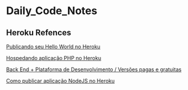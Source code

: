 # Daily_Code_Notes

## Heroku Refences

[Publicando seu Hello World no Heroku](http://pythonclub.com.br/publicando-seu-hello-world-no-heroku.html)

[Hospedando aplicação PHP no Heroku](http://www.phprs.com.br/2016/06/hospedando-aplicacao-php-no-heroku/)

[Back End + Plataforma de Desenvolvimento	/ Versões pagas e gratuitas](https://imasters.com.br/box/ferramenta/heroku/)

[Como publicar aplicação NodeJS no Heroku](https://tableless.com.br/como-publicar-aplicacao-nodejs-heroku/)